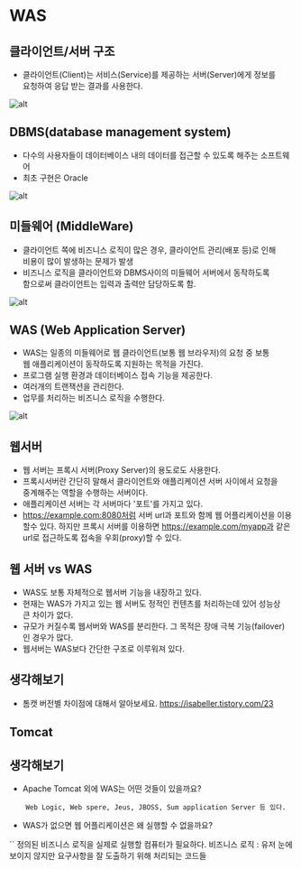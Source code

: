 WAS
====

## 클라이언트/서버 구조

* 클라이언트(Client)는 서비스(Service)를 제공하는 서버(Server)에게 정보를  
  요청하여 응답 받는 결과를 사용한다.

![alt](https://cphinf.pstatic.net/mooc/20180213_10/151849899068982T3i_PNG/05.png?type=w760)

## DBMS(database management system)

* 다수의 사용자들이 데이터베이스 내의 데이터를 접근할 수 있도록 해주는 소프트웨어
* 최초 구현은 Oracle

![alt](https://cphinf.pstatic.net/mooc/20180122_74/15166087526093WS9P_PNG/1_1_7_DBMS.PNG?type=w760)

## 미들웨어 (MiddleWare)

* 클라이언트 쪽에 비즈니스 로직이 많은 경우, 클라이언트 관리(배포 등)로 인해  
  비용이 많이 발생하는 문제가 발생
* 비즈니스 로직을 클라이언트와 DBMS사이의 미들웨어 서버에서 동작하도록   
  함으로써 클라이언트는 입력과 출력만 담당하도록 함.

![alt](https://cphinf.pstatic.net/mooc/20180122_267/1516608805247GN2hK_PNG/1_1_7_.PNG?type=w760)

## WAS (Web Application Server)

* WAS는 일종의 미들웨어로 웹 클라이언트(보통 웹 브라우저)의 요청 중 보통  
  웹 애플리케이션이 동작하도록 지원하는 목적을 가진다.
* 프로그램 실행 환경과 데이터베이스 접속 기능을 제공한다.
* 여러개의 트랜잭션을 관리한다.
* 업무를 처리하는 비즈니스 로직을 수행한다.

![alt](https://cphinf.pstatic.net/mooc/20180122_270/1516606715302CWRJG_PNG/1_1_7_was.PNG?type=w760)

## 웹서버

* 웹 서버는 프록시 서버(Proxy Server)의 용도로도 사용한다.
* 프록시서버란 간단히 말해서 클라이언트와 애플리케이션 서버 사이에서 요청을  
  중계해주는 역할을 수행하는 서버이다.
* 애플리케이션 서버는 각 서버마다 '포트'를 가지고 있다.
* https://example.com:8080처럼 서버 url과 포트와 함께 웹 어플리케이션을 이용  
  할수 있다. 하지만 프록시 서버를 이용하면 https://example.com/myapp과 같은  
  url로 접근하도록 접속을 우회(proxy)할 수 있다.

## 웹 서버 vs WAS

* WAS도 보통 자체적으로 웹서버 기능을 내장하고 있다.
* 현재는 WAS가 가지고 있는 웹 서버도 정적인 컨텐츠를 처리하는데 있어 성능상   
  큰 차이가 없다.
* 규모가 커질수록 웹서버와 WAS를 분리한다. 그 목적은 장애 극복 기능(failover)  
  인 경우가 많다.
* 웹서버는 WAS보다 간단한 구조로 이루워져 있다.




## 생각해보기

* 톰캣 버전별 차이점에 대해서 알아보세요.
    https://isabeller.tistory.com/23

## Tomcat

## 생각해보기

* Apache Tomcat 외에 WAS는 어떤 것들이 있을까요?

```
    Web Logic, Web spere, Jeus, JBOSS, Sum application Server 등 있다. 
```

* WAS가 없으면 웹 어플리케이션은 왜 실행할 수 없을까요?

``
    정의된 비즈니스 로직을 실제로 실행할 컴퓨터가 필요하다.
    비즈니스 로직 : 유저 눈에 보이지 않지만 요구사항을 잘 도출하기 위해 
    처리되는 코드들
```
